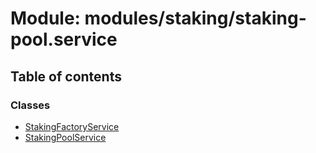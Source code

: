 # Module: modules/staking/staking-pool.service

## Table of contents

### Classes

- [StakingFactoryService](../classes/modules_staking_staking_pool_service.StakingFactoryService.md)
- [StakingPoolService](../classes/modules_staking_staking_pool_service.StakingPoolService.md)
